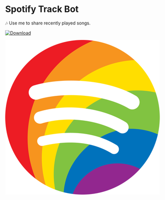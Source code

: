 # Spotify Track Bot
🎶 Use me to share recently played songs.

[![Download](https://img.shields.io/badge/bot-download-blue.svg?logo=github&style=for-the-badge)](https://github.com/vladimirpichugin/spotifytrackbot/archive/master.zip)

![SpotifyTrackBot.jpg](SpotifyTrackBot.jpg)


